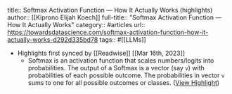 title:: Softmax Activation Function — How It Actually Works (highlights)
author:: [[Kiprono Elijah Koech]]
full-title:: "Softmax Activation Function — How It Actually Works"
category:: #articles
url:: https://towardsdatascience.com/softmax-activation-function-how-it-actually-works-d292d335bd78
tags:: #[[LLMs]]

- Highlights first synced by [[Readwise]] [[Mar 16th, 2023]]
	- Softmax is an activation function that scales numbers/logits into probabilities. The output of a Softmax is a vector (say `v`) with probabilities of each possible outcome. The probabilities in vector `v` sums to one for all possible outcomes or classes. ([View Highlight](https://read.readwise.io/read/01gvjd1ftmsm1dsammgy3zzzz5))